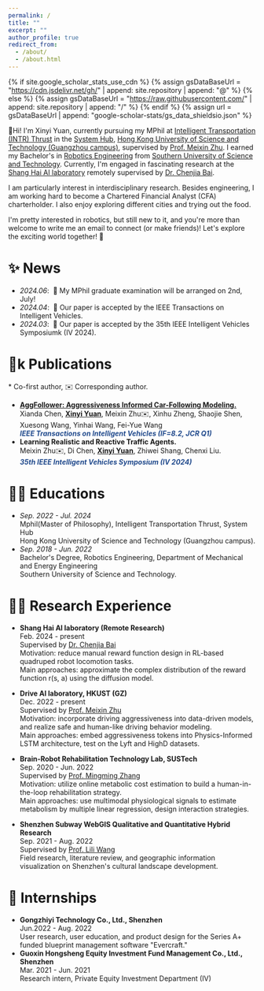 ```yaml
---
permalink: /
title: ""
excerpt: ""
author_profile: true
redirect_from: 
  - /about/
  - /about.html
---
```


{% if site.google_scholar_stats_use_cdn %}
{% assign gsDataBaseUrl = "https://cdn.jsdelivr.net/gh/" | append: site.repository | append: "@" %}
{% else %}
{% assign gsDataBaseUrl = "https://raw.githubusercontent.com/" | append: site.repository | append: "/" %}
{% endif %}
{% assign url = gsDataBaseUrl | append: "google-scholar-stats/gs_data_shieldsio.json" %}

<span class='anchor' id='about-me'></span>
🙌Hi! I'm Xinyi Yuan, currently pursuing my MPhil at [Intelligent Transportation (INTR) Thrust](https://www.hkust-gz.edu.cn/academics/hubs-and-thrust-areas/systems-hub/intelligent-transportation/) in the [System Hub](https://www.hkust-gz.edu.cn/academics/hubs-and-thrust-areas/systems-hub/), [Hong Kong University of Science and Technology (Guangzhou campus)](https://www.hkust-gz.edu.cn/), supervised by [Prof. Meixin Zhu](https://meixinzhu.github.io/). I earned my Bachelor's in [Robotics Engineering](https://mee.sustech.edu.cn/) from [Southern University of Science and Technology](https://www.sustech.edu.cn/). Currently, I'm engaged in fascinating research at the [Shang Hai AI laboratory](https://www.shlab.org.cn/) remotely supervised by [Dr. Chenjia Bai](https://baichenjia.github.io/).

I am particularly interest in interdisciplinary research. Besides engineering, I am working hard to become a Chartered Financial Analyst (CFA) charterholder. I also enjoy exploring different cities and trying out the food.

I'm pretty interested in robotics, but still new to it, and you're more than welcome to write me an email to connect (or make friends)! Let's explore the exciting world together! 🌌

<span class='anchor' id='news'></span>
# ✨ News
- *2024.06*: &nbsp;📅 My MPhil graduate examination will be arranged on 2nd, July!
- *2024.04*: &nbsp;🎉 Our paper is accepted by the IEEE Transactions on Intelligent Vehicles.
- *2024.03*: &nbsp;🎉 Our paper is accepted by the 35th IEEE Intelligent Vehicles Symposiumk (IV 2024).

<span class='anchor' id='pub'></span>
# 📝k Publications 
\* Co-first author, ✉️ Corresponding author.
- [**AggFollower: Aggressiveness Informed Car-Following Modeling.**](https://ieeexplore.ieee.org/abstract/document/10490250)<br />
Xianda Chen, **<u>Xinyi Yuan</u>**, Meixin Zhu✉️, Xinhu Zheng, Shaojie Shen, Xuesong Wang, Yinhai Wang, Fei-Yue Wang<br />
***<font color = "#224B8D">IEEE Transactions on Intelligent Vehicles (IF=8.2, JCR Q1)</font>***
- **Learning Realistic and Reactive Traffic Agents.**  <br />
Meixin Zhu✉️, Di Chen, **<u>Xinyi Yuan</u>**, Zhiwei Shang, Chenxi Liu.  
***<font color = "#224B8D">35th IEEE Intelligent Vehicles Symposium (IV 2024)</font>***

<span class='anchor' id='edu'></span>
# 👩‍🎓 Educations
- *Sep. 2022 - Jul. 2024*<br />
Mphil(Master of Philosophy), Intelligent Transportation Thrust, System Hub<br />
Hong Kong University of Science and Technology (Guangzhou campus). <br />
- *Sep. 2018 - Jun. 2022*<br />
Bachelor's Degree, Robotics Engineering, Department of Mechanical and Energy Engineering<br />
Southern University of Science and Technology.<br />


# 👩‍💻 Research Experience
- **Shang Hai AI laboratory (Remote Research)** <br />
Feb. 2024 - present<br />
Supervised by [Dr. Chenjia Bai](https://baichenjia.github.io/)<br />
Motivation: reduce manual reward function design in RL-based quadruped robot locomotion tasks.<br />
Main approaches: approximate the complex distribution of the reward function r(s, a) using the diffusion model.<br />

- **Drive AI laboratory, HKUST (GZ)** <br />
Dec. 2022 - present<br />
Supervised by [Prof. Meixin Zhu](https://meixinzhu.github.io/)<br />
Motivation: incorporate driving aggressiveness into data-driven models, and realize safe and human-like driving behavior modeling.<br />
Main approaches: embed aggressiveness tokens into Physics-Informed LSTM architecture, test on the Lyft and HighD datasets.<br />

- **Brain-Robot Rehabilitation Technology Lab, SUSTech** <br />
Sep. 2020 - Jun. 2022<br />
Supervised by [Prof. Mingming Zhang](https://zhangmmlab.com/)<br />
Motivation: utilize online metabolic cost estimation to build a human-in-the-loop rehabilitation strategy.<br />
Main approaches: use multimodal physiological signals to estimate metabolism by multiple linear regression, design interaction strategies.<br />

- **Shenzhen Subway WebGIS Qualitative and Quantitative Hybrid Research** <br />
Sep. 2021 - Aug. 2022<br />
Supervised by [Prof. Lili Wang](https://www.sustech.edu.cn/en/faculties/wanglili.html)<br />
Field research, literature review, and geographic information visualization on Shenzhen's cultural landscape development.<br />


# 👔 Internships
- **Gongzhiyi Technology Co., Ltd., Shenzhen** <br />
Jun.2022 - Aug. 2022<br />
User research, user education, and product design for the Series A+ funded blueprint management software "Evercraft."<br />
- **Guoxin Hongsheng Equity Investment Fund Management Co., Ltd., Shenzhen** <br />
Mar. 2021 - Jun. 2021<br />
Research intern, Private Equity Investment Department (IV)<br />